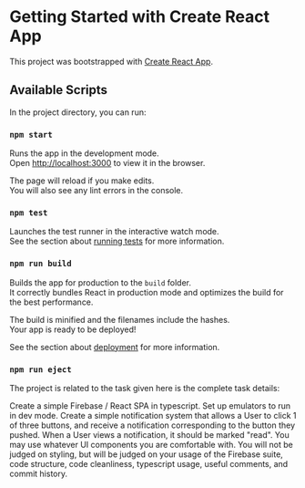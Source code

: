 # Getting Started with Create React App

This project was bootstrapped with [Create React App](https://github.com/facebook/create-react-app).

## Available Scripts

In the project directory, you can run:

### `npm start`

Runs the app in the development mode.\
Open [http://localhost:3000](http://localhost:3000) to view it in the browser.

The page will reload if you make edits.\
You will also see any lint errors in the console.

### `npm test`

Launches the test runner in the interactive watch mode.\
See the section about [running tests](https://facebook.github.io/create-react-app/docs/running-tests) for more information.

### `npm run build`

Builds the app for production to the `build` folder.\
It correctly bundles React in production mode and optimizes the build for the best performance.

The build is minified and the filenames include the hashes.\
Your app is ready to be deployed!

See the section about [deployment](https://facebook.github.io/create-react-app/docs/deployment) for more information.

### `npm run eject`


The project is related to the task given 
here is the complete task details:

Create a simple Firebase / React SPA in typescript.
Set up emulators to run in dev mode.
Create a simple notification system that allows a User to click 1 of three buttons, and receive a notification corresponding to the button they pushed.
When a User views a notification, it should be marked "read".
You may use whatever UI components you are comfortable with. You will not be judged on styling, but will be judged on your usage of the Firebase suite, code structure, code cleanliness, typescript usage, useful comments, and commit history.
